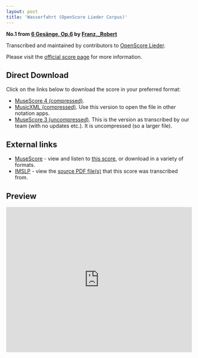 ```yaml
---
layout: post
title: 'Wasserfahrt (OpenScore Lieder Corpus)'
---
```


__No.1 from [6 Gesänge, Op.6](https://fourscoreandmore.org/openscore/lieder/Franz,_Robert/6_Gesänge,_Op.6/) by [Franz,_Robert](https://fourscoreandmore.org/openscore/lieder/Franz,_Robert)__

Transcribed and maintained by contributors to [OpenScore Lieder].

Please visit the [official score page] for more information.

[official score page]: https://musescore.com/openscore-lieder-corpus/scores/5644083
[OpenScore Lieder]: https://musescore.com/openscore-lieder-corpus

## Direct Download

Click on the links below to download the score in your preferred format:
- [MuseScore 4 (compressed)](https://github.com/openscore/lieder/blob/main/scores/Franz,_Robert/6_Gesänge,_Op.6/1_Wasserfahrt/lc5644083.mscz?raw=true).
- [MusicXML (compressed)](https://github.com/openscore/lieder/blob/main/scores/Franz,_Robert/6_Gesänge,_Op.6/1_Wasserfahrt/lc5644083.mxl?raw=true). Use this version to open the file in other notation apps.
- [MuseScore 3 (uncompressed)](https://github.com/openscore/lieder/blob/main/scores/Franz,_Robert/6_Gesänge,_Op.6/1_Wasserfahrt/lc5644083.mscx?raw=true). This is the version as transcribed by our team (with no updates etc.). It is uncompressed (so a larger file).

## External links

- [MuseScore] - view and listen to [this score][MuseScore], or download in a variety of formats.
- [IMSLP] - view the [source PDF file(s)][IMSLP] that this score was transcribed from.

[MuseScore]: https://musescore.com/score/5644083
[IMSLP]: https://imslp.org/wiki/Special:ReverseLookup/96281

## Preview

<iframe width="100%" height="394" src="https://musescore.com/openscore-lieder-corpus/scores/5644083/embed" frameborder="0" allowfullscreen allow="autoplay; fullscreen"></iframe>
